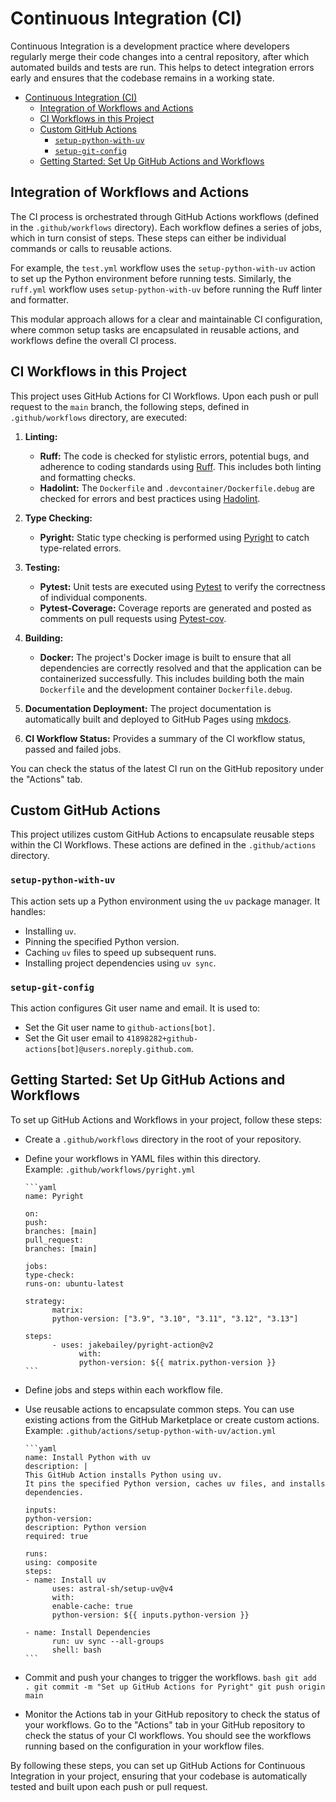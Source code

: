# Continuous Integration (CI)

Continuous Integration is a development practice where developers regularly merge their code changes into a central repository, after which automated builds and tests are run. This helps to detect integration errors early and ensures that the codebase remains in a working state.

- [Continuous Integration (CI)](#continuous-integration-ci)
  - [Integration of Workflows and Actions](#integration-of-workflows-and-actions)
  - [CI Workflows in this Project](#ci-workflows-in-this-project)
  - [Custom GitHub Actions](#custom-github-actions)
    - [`setup-python-with-uv`](#setup-python-with-uv)
    - [`setup-git-config`](#setup-git-config)
  - [Getting Started: Set Up GitHub Actions and Workflows](#getting-started-set-up-github-actions-and-workflows)

## Integration of Workflows and Actions

The CI process is orchestrated through GitHub Actions workflows (defined in the `.github/workflows` directory). Each workflow defines a series of jobs, which in turn consist of steps. These steps can either be individual commands or calls to reusable actions.

For example, the `test.yml` workflow uses the `setup-python-with-uv` action to set up the Python environment before running tests. Similarly, the `ruff.yml` workflow uses `setup-python-with-uv` before running the Ruff linter and formatter.

This modular approach allows for a clear and maintainable CI configuration, where common setup tasks are encapsulated in reusable actions, and workflows define the overall CI process.

## CI Workflows in this Project

This project uses GitHub Actions for CI Workflows. Upon each push or pull request to the `main` branch, the following steps, defined in `.github/workflows` directory, are executed:

1. **Linting:**

      - **Ruff:** The code is checked for stylistic errors, potential bugs, and adherence to coding standards using [Ruff](https://github.com/astral-sh/ruff). This includes both linting and formatting checks.
      - **Hadolint:** The `Dockerfile` and `.devcontainer/Dockerfile.debug` are checked for errors and best practices using [Hadolint](https://github.com/hadolint/hadolint).

2. **Type Checking:**

      - **Pyright:** Static type checking is performed using [Pyright](https://github.com/microsoft/pyright) to catch type-related errors.

3. **Testing:**

      - **Pytest:** Unit tests are executed using [Pytest](https://docs.pytest.org/en/stable/) to verify the correctness of individual components.
      - **Pytest-Coverage:** Coverage reports are generated and posted as comments on pull requests using [Pytest-cov](https://pytest-cov.readthedocs.io/en/latest/).

4. **Building:**

      - **Docker:** The project's Docker image is built to ensure that all dependencies are correctly resolved and that the application can be containerized successfully. This includes building both the main `Dockerfile` and the development container `Dockerfile.debug`.

5. **Documentation Deployment:** The project documentation is automatically built and deployed to GitHub Pages using [mkdocs](https://www.mkdocs.org/).

6. **CI Workflow Status:** Provides a summary of the CI workflow status, passed and failed jobs.

You can check the status of the latest CI run on the GitHub repository under the "Actions" tab.

## Custom GitHub Actions

This project utilizes custom GitHub Actions to encapsulate reusable steps within the CI Workflows. These actions are defined in the `.github/actions` directory.

### `setup-python-with-uv`

This action sets up a Python environment using the `uv` package manager. It handles:

- Installing `uv`.
- Pinning the specified Python version.
- Caching `uv` files to speed up subsequent runs.
- Installing project dependencies using `uv sync`.

### `setup-git-config`

This action configures Git user name and email. It is used to:

- Set the Git user name to `github-actions[bot]`.
- Set the Git user email to `41898282+github-actions[bot]@users.noreply.github.com`.

## Getting Started: Set Up GitHub Actions and Workflows

To set up GitHub Actions and Workflows in your project, follow these steps:

- Create a `.github/workflows` directory in the root of your repository.
- Define your workflows in YAML files within this directory.  
      Example: `.github/workflows/pyright.yml`

      ```yaml
      name: Pyright

      on:
      push:
      branches: [main]
      pull_request:
      branches: [main]

      jobs:
      type-check:
      runs-on: ubuntu-latest

      strategy:
            matrix:
            python-version: ["3.9", "3.10", "3.11", "3.12", "3.13"]

      steps:
            - uses: jakebailey/pyright-action@v2
                  with:
                  python-version: ${{ matrix.python-version }}
      ```

- Define jobs and steps within each workflow file.
- Use reusable actions to encapsulate common steps.
      You can use existing actions from the GitHub Marketplace or create custom actions.  
      Example: `.github/actions/setup-python-with-uv/action.yml`

      ```yaml
      name: Install Python with uv
      description: |
      This GitHub Action installs Python using uv.
      It pins the specified Python version, caches uv files, and installs dependencies.

      inputs:
      python-version:
      description: Python version
      required: true

      runs:
      using: composite
      steps:
      - name: Install uv
            uses: astral-sh/setup-uv@v4
            with:
            enable-cache: true
            python-version: ${{ inputs.python-version }}

      - name: Install Dependencies
            run: uv sync --all-groups
            shell: bash
      ```

- Commit and push your changes to trigger the workflows.
      ```bash
      git add .
      git commit -m "Set up GitHub Actions for Pyright"
      git push origin main
      ```
- Monitor the Actions tab in your GitHub repository to check the status of your workflows.
      Go to the "Actions" tab in your GitHub repository to check the status of your CI workflows. You should see the workflows running based on the configuration in your workflow files.

By following these steps, you can set up GitHub Actions for Continuous Integration in your project, ensuring that your codebase is automatically tested and built upon each push or pull request.
